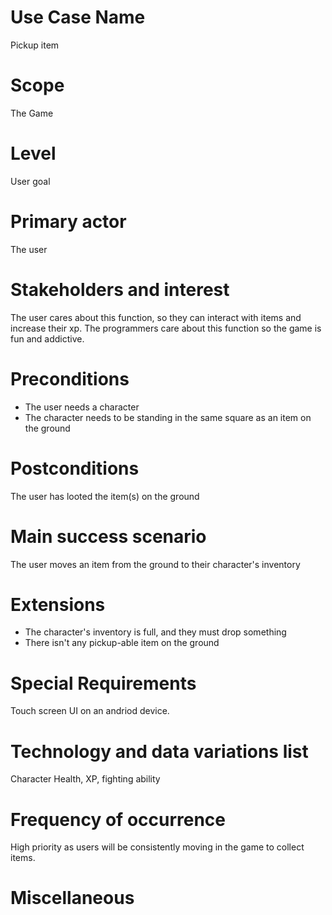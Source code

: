 # Use Case Name
Pickup item

# Scope
The Game

# Level
User goal

# Primary actor
The user

# Stakeholders and interest
The user cares about this function, so they can interact with items and increase their xp. The programmers care about this function so the game is fun and addictive.

# Preconditions
- The user needs a character
- The character needs to be standing in the same square as an item on the ground

# Postconditions
The user has looted the item(s) on the ground

# Main success scenario
The user moves an item from the ground to their character's inventory

# Extensions
- The character's inventory is full, and they must drop something
- There isn't any pickup-able item on the ground

# Special Requirements
Touch screen UI on an andriod device.

# Technology and data variations list
Character Health, XP, fighting ability

# Frequency of occurrence
High priority as users will be consistently moving in the game to collect items.

# Miscellaneous